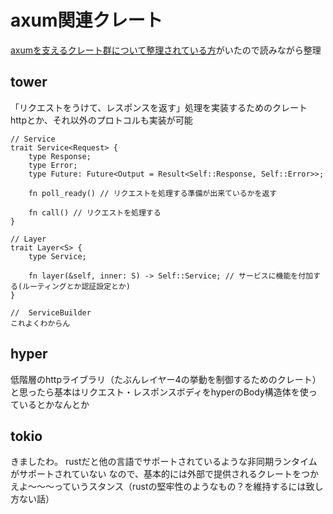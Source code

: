 # axum関連クレート
[axumを支えるクレート群について整理されている方](https://qiita.com/hayao0727/items/0c8ef25d4d74a1d869c8)がいたので読みながら整理

## tower
「リクエストをうけて、レスポンスを返す」処理を実装するためのクレート
httpとか、それ以外のプロトコルも実装が可能

```
// Service
trait Service<Request> {
    type Response;
    type Error;
    type Future: Future<Output = Result<Self::Response, Self::Error>>;

    fn poll_ready() // リクエストを処理する準備が出来ているかを返す

    fn call() // リクエストを処理する
}

// Layer
trait Layer<S> {
    type Service;

    fn layer(&self, inner: S) -> Self::Service; // サービスに機能を付加する(ルーティングとか認証設定とか)
}

//  ServiceBuilder
これよくわからん
```

## hyper
低階層のhttpライブラリ（たぶんレイヤー4の挙動を制御するためのクレート）
と思ったら基本はリクエスト・レスポンスボディをhyperのBody構造体を使っているとかなんとか

## tokio
きましたわ。
rustだと他の言語でサポートされているような非同期ランタイムがサポートされていない
なので、基本的には外部で提供されるクレートをつかえよ～～～っていうスタンス（rustの堅牢性のようなもの？を維持するには致し方ない話）



